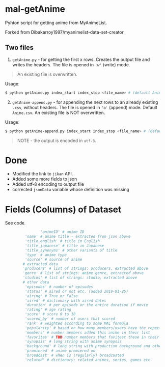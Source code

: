 # mal-getAnime
Pyhton script for getting anime from MyAnimeList.

Forked from Dibakarroy1997/myanimelist-data-set-creator

## Two files
1. `getAnime.py` - for getting the first x rows. Creates the output file and writes the headers. The file is opened in `'w'` (write) mode. 
> An existing file is overwritten.

Usage:
```bash
$ python getAnime.py index_start index_stop <file_name> # (default Anime.csv>)
```


2. `getAnime-append.py` - for appending the next rows to an already existing `.csv`, without headers. The file is opened in `'a'` (append) mode. Default `Anime.csv`. An existing file is NOT overwritten.


Usage:
```bash
$ python getAnime-append.py index_start index_stop <file_name> # (default Anime.csv>)
```
> NOTE - the output is encoded in `utf-8`.

# Done
* Modified the link to `jikan` API.
* Added some more fields to json
* Added utf-8 encoding to output file
* corrected `jsonData` variable whose definition was missing

# Fields (Columns) of Dataset

See code.
 
```python
                'animeID' # anime ID
		 'name' # anime title - extracted from json above
		 'title_english' # title in English
		 'title_japanese' # title in Japanese
		 'title_synonyms' # other variants of title
		 'type' # anime type
		 'source' # source of anime
		# extracted data
		'producers' # list of strings: producers, extracted above
		'genre' # list of strings: anime genre, extracted above
		'studios' # list of strings: studio, extracted above
		# other data
		 'episodes' # number of episodes
		 'status' # aired or not etc. (added 2019-01-25)
		 'airing' # True or False
		 'aired' # dictionary with aired dates
		 'duration' # per episode or the entire duration if movie
		 'rating' # age rating
		 'score' # score 0 to 10
		 'scored_by' # number of users that scored
		 'rank' # weighted according to some MAL formula
		 'popularity' # based on how many members/users have the repective anime in their list
		 'members' # number members added this anime in their list
		 'favorites' # TBD number members that favitest these in their list
		 'synopsis' # long string with anime synopsis
		 'background' # long string with production background and other things
		 'premiered' # anime premiered on
		 'broadcast' # when is (regularly) broadcasted
		 'related' # dictionary: related animes, series, games etc.
```